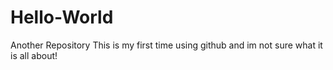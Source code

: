 # Hello-World
Another Repository
This is my first time using github and im not sure what it is all about!

